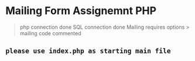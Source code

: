 # Mailing Form Assignemnt PHP

> php connection done
> SQL connection done
> Mailing requires options
    > mailing code commented 

## `please use index.php as starting main file`